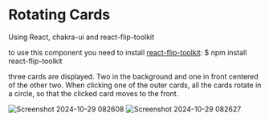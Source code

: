 # Rotating Cards
Using React, chakra-ui and react-flip-toolkit

to use this component you need to install [react-flip-toolkit](https://github.com/aholachek/react-flip-toolkit?tab=readme-ov-file#library-details):
$ npm install react-flip-toolkit

three cards are displayed. Two in the background and one in front centered of the other two.
When clicking one of the outer cards, all the cards rotate in a circle, so that the clicked card moves to the front.

![Screenshot 2024-10-29 082608](https://github.com/user-attachments/assets/e9242a07-f47a-438b-af32-ea3bbd5bd2f9)
![Screenshot 2024-10-29 082627](https://github.com/user-attachments/assets/eac037fc-55fe-4d63-a519-60ac0f77a519)
